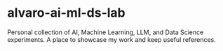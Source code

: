 # alvaro-ai-ml-ds-lab
Personal collection of AI, Machine Learning, LLM, and Data Science experiments. A place to showcase my work and keep useful references.

